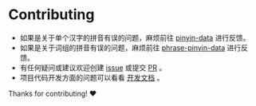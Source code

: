 # Contributing


* 如果是关于单个汉字的拼音有误的问题，麻烦前往 [pinyin-data][pinyin-data] 进行反馈。
* 如果是关于词组的拼音有误的问题，麻烦前往 [phrase-pinyin-data][phrase-pinyin-data] 进行反馈。
* 有任何疑问或建议欢迎创建 [issue][issue] 或提交 [PR][pr] 。
* 项目代码开发方面的问题可以看看 [开发文档][开发文档] 。

Thanks for contributing! :heart:


[pinyin-data]: https://github.com/mozillazg/pinyin-data/issues
[phrase-pinyin-data]: https://github.com/mozillazg/phrase-pinyin-data
[issue]: https://github.com/mozillazg/python-pinyin/issues
[pr]: https://github.com/mozillazg/python-pinyin/pulls
[开发文档]: https://pypinyin.readthedocs.io/zh_CN/develop/develop.html
